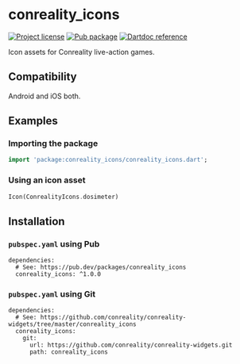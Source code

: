 conreality_icons
================

[![Project license](https://img.shields.io/badge/license-Public%20Domain-blue.svg)](https://unlicense.org)
[![Pub package](https://img.shields.io/pub/v/conreality_icons.svg)](https://pub.dev/packages/conreality_icons)
[![Dartdoc reference](https://img.shields.io/badge/dartdoc-reference-blue.svg)](https://pub.dev/documentation/conreality_icons/latest/)

Icon assets for Conreality live-action games.

Compatibility
-------------

Android and iOS both.

Examples
--------

### Importing the package

```dart
import 'package:conreality_icons/conreality_icons.dart';
```

### Using an icon asset

```dart
Icon(ConrealityIcons.dosimeter)
```

Installation
------------

### `pubspec.yaml` using Pub

    dependencies:
      # See: https://pub.dev/packages/conreality_icons
      conreality_icons: ^1.0.0

### `pubspec.yaml` using Git

    dependencies:
      # See: https://github.com/conreality/conreality-widgets/tree/master/conreality_icons
      conreality_icons:
        git:
          url: https://github.com/conreality/conreality-widgets.git
          path: conreality_icons
